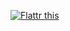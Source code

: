<a href="http://flattr.com/thing/4067786/astrapi69turbo-ninja-on-GitHub" target="_blank"><img src="http://api.flattr.com/button/flattr-badge-large.png" alt="Flattr this" title="Flattr this" border="0" /></a>
